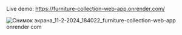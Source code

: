Live demo: https://furniture-collection-web-app.onrender.com/

![Снимок экрана_11-2-2024_184022_furniture-collection-web-app onrender com](https://github.com/denderange/Lounge/assets/7695513/f60068ad-076f-47c3-81a5-1100ebb2038a)

